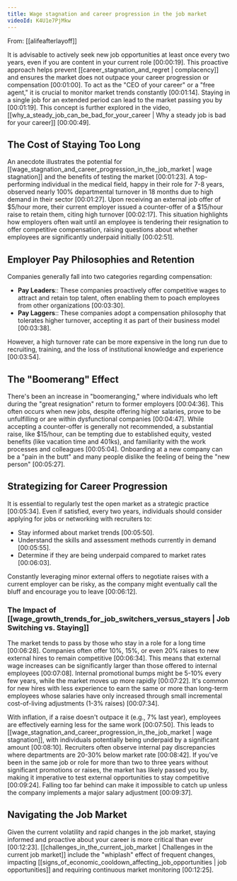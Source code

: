 ```yaml
---
title: Wage stagnation and career progression in the job market
videoId: K4U1e7PjMkw
---
```


From: [[alifeafterlayoff]] <br/> 

It is advisable to actively seek new job opportunities at least once every two years, even if you are content in your current role <a class="yt-timestamp" data-t="00:00:19">[00:00:19]</a>. This proactive approach helps prevent [[career_stagnation_and_regret | complacency]] and ensures the market does not outpace your career progression or compensation <a class="yt-timestamp" data-t="00:01:00">[00:01:00]</a>. To act as the "CEO of your career" or a "free agent," it is crucial to monitor market trends constantly <a class="yt-timestamp" data-t="00:01:14">[00:01:14]</a>. Staying in a single job for an extended period can lead to the market passing you by <a class="yt-timestamp" data-t="00:01:19">[00:01:19]</a>. This concept is further explored in the video, [[why_a_steady_job_can_be_bad_for_your_career | Why a steady job is bad for your career]] <a class="yt-timestamp" data-t="00:00:49">[00:00:49]</a>.

## The Cost of Staying Too Long

An anecdote illustrates the potential for [[wage_stagnation_and_career_progression_in_the_job_market | wage stagnation]] and the benefits of testing the market <a class="yt-timestamp" data-t="00:01:23">[00:01:23]</a>. A top-performing individual in the medical field, happy in their role for 7-8 years, observed nearly 100% departmental turnover in 18 months due to high demand in their sector <a class="yt-timestamp" data-t="00:01:27">[00:01:27]</a>. Upon receiving an external job offer of $5/hour more, their current employer issued a counter-offer of a $15/hour raise to retain them, citing high turnover <a class="yt-timestamp" data-t="00:02:17">[00:02:17]</a>. This situation highlights how employers often wait until an employee is tendering their resignation to offer competitive compensation, raising questions about whether employees are significantly underpaid initially <a class="yt-timestamp" data-t="00:02:51">[00:02:51]</a>.

## Employer Pay Philosophies and Retention

Companies generally fall into two categories regarding compensation:
*   **Pay Leaders**:: These companies proactively offer competitive wages to attract and retain top talent, often enabling them to poach employees from other organizations <a class="yt-timestamp" data-t="00:03:30">[00:03:30]</a>.
*   **Pay Laggers**:: These companies adopt a compensation philosophy that tolerates higher turnover, accepting it as part of their business model <a class="yt-timestamp" data-t="00:03:38">[00:03:38]</a>.

However, a high turnover rate can be more expensive in the long run due to recruiting, training, and the loss of institutional knowledge and experience <a class="yt-timestamp" data-t="00:03:54">[00:03:54]</a>.

## The "Boomerang" Effect

There's been an increase in "boomeranging," where individuals who left during the "great resignation" return to former employers <a class="yt-timestamp" data-t="00:04:36">[00:04:36]</a>. This often occurs when new jobs, despite offering higher salaries, prove to be unfulfilling or are within dysfunctional companies <a class="yt-timestamp" data-t="00:04:47">[00:04:47]</a>. While accepting a counter-offer is generally not recommended, a substantial raise, like $15/hour, can be tempting due to established equity, vested benefits (like vacation time and 401ks), and familiarity with the work processes and colleagues <a class="yt-timestamp" data-t="00:05:04">[00:05:04]</a>. Onboarding at a new company can be a "pain in the butt" and many people dislike the feeling of being the "new person" <a class="yt-timestamp" data-t="00:05:27">[00:05:27]</a>.

## Strategizing for Career Progression

It is essential to regularly test the open market as a strategic practice <a class="yt-timestamp" data-t="00:05:34">[00:05:34]</a>. Even if satisfied, every two years, individuals should consider applying for jobs or networking with recruiters to:
*   Stay informed about market trends <a class="yt-timestamp" data-t="00:05:50">[00:05:50]</a>.
*   Understand the skills and assessment methods currently in demand <a class="yt-timestamp" data-t="00:05:55">[00:05:55]</a>.
*   Determine if they are being underpaid compared to market rates <a class="yt-timestamp" data-t="00:06:03">[00:06:03]</a>.

Constantly leveraging minor external offers to negotiate raises with a current employer can be risky, as the company might eventually call the bluff and encourage you to leave <a class="yt-timestamp" data-t="00:06:12">[00:06:12]</a>.

### The Impact of [[wage_growth_trends_for_job_switchers_versus_stayers | Job Switching vs. Staying]]

The market tends to pass by those who stay in a role for a long time <a class="yt-timestamp" data-t="00:06:28">[00:06:28]</a>. Companies often offer 10%, 15%, or even 20% raises to new external hires to remain competitive <a class="yt-timestamp" data-t="00:06:34">[00:06:34]</a>. This means that external wage increases can be significantly larger than those offered to internal employees <a class="yt-timestamp" data-t="00:07:08">[00:07:08]</a>. Internal promotional bumps might be 5-10% every few years, while the market moves up more rapidly <a class="yt-timestamp" data-t="00:07:22">[00:07:22]</a>. It's common for new hires with less experience to earn the same or more than long-term employees whose salaries have only increased through small incremental cost-of-living adjustments (1-3% raises) <a class="yt-timestamp" data-t="00:07:34">[00:07:34]</a>.

With inflation, if a raise doesn't outpace it (e.g., 7% last year), employees are effectively earning less for the same work <a class="yt-timestamp" data-t="00:07:50">[00:07:50]</a>. This leads to [[wage_stagnation_and_career_progression_in_the_job_market | wage stagnation]], with individuals potentially being underpaid by a significant amount <a class="yt-timestamp" data-t="00:08:10">[00:08:10]</a>. Recruiters often observe internal pay discrepancies where departments are 20-30% below market rate <a class="yt-timestamp" data-t="00:08:42">[00:08:42]</a>. If you've been in the same job or role for more than two to three years without significant promotions or raises, the market has likely passed you by, making it imperative to test external opportunities to stay competitive <a class="yt-timestamp" data-t="00:09:24">[00:09:24]</a>. Falling too far behind can make it impossible to catch up unless the company implements a major salary adjustment <a class="yt-timestamp" data-t="00:09:37">[00:09:37]</a>.

## Navigating the Job Market

Given the current volatility and rapid changes in the job market, staying informed and proactive about your career is more critical than ever <a class="yt-timestamp" data-t="00:12:23">[00:12:23]</a>.
[[challenges_in_the_current_job_market | Challenges in the current job market]] include the "whiplash" effect of frequent changes, impacting [[signs_of_economic_cooldown_affecting_job_opportunities | job opportunities]] and requiring continuous market monitoring <a class="yt-timestamp" data-t="00:12:25">[00:12:25]</a>.
